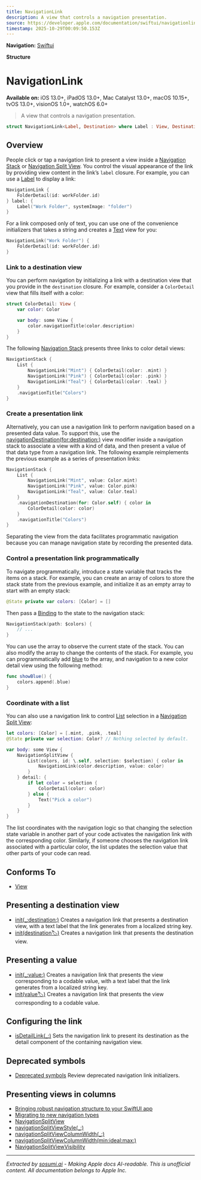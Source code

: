 ```yaml
---
title: NavigationLink
description: A view that controls a navigation presentation.
source: https://developer.apple.com/documentation/swiftui/navigationlink
timestamp: 2025-10-29T00:09:50.153Z
---
```


**Navigation:** [Swiftui](/documentation/swiftui)

**Structure**

# NavigationLink

**Available on:** iOS 13.0+, iPadOS 13.0+, Mac Catalyst 13.0+, macOS 10.15+, tvOS 13.0+, visionOS 1.0+, watchOS 6.0+

> A view that controls a navigation presentation.

```swift
struct NavigationLink<Label, Destination> where Label : View, Destination : View
```

## Overview

People click or tap a navigation link to present a view inside a [Navigation Stack](/documentation/swiftui/navigationstack) or [Navigation Split View](/documentation/swiftui/navigationsplitview). You control the visual appearance of the link by providing view content in the link’s `label` closure. For example, you can use a [Label](/documentation/swiftui/label) to display a link:

```swift
NavigationLink {
    FolderDetail(id: workFolder.id)
} label: {
    Label("Work Folder", systemImage: "folder")
}
```

For a link composed only of text, you can use one of the convenience initializers that takes a string and creates a [Text](/documentation/swiftui/text) view for you:

```swift
NavigationLink("Work Folder") {
    FolderDetail(id: workFolder.id)
}
```

### Link to a destination view

You can perform navigation by initializing a link with a destination view that you provide in the `destination` closure. For example, consider a `ColorDetail` view that fills itself with a color:

```swift
struct ColorDetail: View {
    var color: Color

    var body: some View {
        color.navigationTitle(color.description)
    }
}
```

The following [Navigation Stack](/documentation/swiftui/navigationstack) presents three links to color detail views:

```swift
NavigationStack {
    List {
        NavigationLink("Mint") { ColorDetail(color: .mint) }
        NavigationLink("Pink") { ColorDetail(color: .pink) }
        NavigationLink("Teal") { ColorDetail(color: .teal) }
    }
    .navigationTitle("Colors")
}
```

### Create a presentation link

Alternatively, you can use a navigation link to perform navigation based on a presented data value. To support this, use the [navigationDestination(for:destination:)](/documentation/swiftui/view/navigationdestination(for:destination:)) view modifier inside a navigation stack to associate a view with a kind of data, and then present a value of that data type from a navigation link. The following example reimplements the previous example as a series of presentation links:

```swift
NavigationStack {
    List {
        NavigationLink("Mint", value: Color.mint)
        NavigationLink("Pink", value: Color.pink)
        NavigationLink("Teal", value: Color.teal)
    }
    .navigationDestination(for: Color.self) { color in
        ColorDetail(color: color)
    }
    .navigationTitle("Colors")
}
```

Separating the view from the data facilitates programmatic navigation because you can manage navigation state by recording the presented data.

### Control a presentation link programmatically

To navigate programmatically, introduce a state variable that tracks the items on a stack. For example, you can create an array of colors to store the stack state from the previous example, and initialize it as an empty array to start with an empty stack:

```swift
@State private var colors: [Color] = []
```

Then pass a [Binding](/documentation/swiftui/binding) to the state to the navigation stack:

```swift
NavigationStack(path: $colors) {
    // ...
}
```

You can use the array to observe the current state of the stack. You can also modify the array to change the contents of the stack. For example, you can programmatically add [blue](/documentation/swiftui/shapestyle/blue) to the array, and navigation to a new color detail view using the following method:

```swift
func showBlue() {
    colors.append(.blue)
}
```

### Coordinate with a list

You can also use a navigation link to control [List](/documentation/swiftui/list) selection in a [Navigation Split View](/documentation/swiftui/navigationsplitview):

```swift
let colors: [Color] = [.mint, .pink, .teal]
@State private var selection: Color? // Nothing selected by default.

var body: some View {
    NavigationSplitView {
        List(colors, id: \.self, selection: $selection) { color in
            NavigationLink(color.description, value: color)
        }
    } detail: {
        if let color = selection {
            ColorDetail(color: color)
        } else {
            Text("Pick a color")
        }
    }
}
```

The list coordinates with the navigation logic so that changing the selection state variable in another part of your code activates the navigation link with the corresponding color. Similarly, if someone chooses the navigation link associated with a particular color, the list updates the selection value that other parts of your code can read.

## Conforms To

- [View](/documentation/swiftui/view)

## Presenting a destination view

- [init(_:destination:)](/documentation/swiftui/navigationlink/init(_:destination:)) Creates a navigation link that presents a destination view, with a text label that the link generates from a localized string key.
- [init(destination:label:)](/documentation/swiftui/navigationlink/init(destination:label:)) Creates a navigation link that presents the destination view.

## Presenting a value

- [init(_:value:)](/documentation/swiftui/navigationlink/init(_:value:)) Creates a navigation link that presents the view corresponding to a codable value, with a text label that the link generates from a localized string key.
- [init(value:label:)](/documentation/swiftui/navigationlink/init(value:label:)) Creates a navigation link that presents the view corresponding to a codable value.

## Configuring the link

- [isDetailLink(_:)](/documentation/swiftui/navigationlink/isdetaillink(_:)) Sets the navigation link to present its destination as the detail component of the containing navigation view.

## Deprecated symbols

- [Deprecated symbols](/documentation/swiftui/navigationlink-deprecated) Review deprecated navigation link initializers.

## Presenting views in columns

- [Bringing robust navigation structure to your SwiftUI app](/documentation/swiftui/bringing-robust-navigation-structure-to-your-swiftui-app)
- [Migrating to new navigation types](/documentation/swiftui/migrating-to-new-navigation-types)
- [NavigationSplitView](/documentation/swiftui/navigationsplitview)
- [navigationSplitViewStyle(_:)](/documentation/swiftui/view/navigationsplitviewstyle(_:))
- [navigationSplitViewColumnWidth(_:)](/documentation/swiftui/view/navigationsplitviewcolumnwidth(_:))
- [navigationSplitViewColumnWidth(min:ideal:max:)](/documentation/swiftui/view/navigationsplitviewcolumnwidth(min:ideal:max:))
- [NavigationSplitViewVisibility](/documentation/swiftui/navigationsplitviewvisibility)

---

*Extracted by [sosumi.ai](https://sosumi.ai) - Making Apple docs AI-readable.*
*This is unofficial content. All documentation belongs to Apple Inc.*
